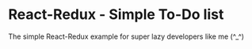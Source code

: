 # React-Redux - Simple To-Do list
The simple React-Redux example for super lazy developers like me (^_^)
